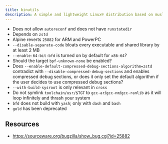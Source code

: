 ```yaml
---
title: binutils
description: A simple and lightweight Linux® distribution based on musl libc and toybox
---
```


- Does not allow `autoreconf` and does not have `runstatedir`
- Depends on `zstd`
- Alpine reverts `25882` for ARM and PowerPC
- `--disable-separate-code` bloats every executable and shared library by at least 2 MB
- `--enable-64-bit-bfd` is turned on by default for `x86-64`?
- Should the target `bpf-unknown-none` be enabled?
- Does `--enable-default-compressed-debug-sections-algorithm=zstd` contradict with `--disable-compressed-debug-sections` and enables compressed debug sections, or does it only set the default algorithm if the user decides to use compressed debug sections?
- `--with-build-sysroot` is only relevant in `cross`
- Do not symlink `toolchain/usr/$TGT` to `gcc-ar`/`gcc-nm`/`gcc-ranlib` as it will loop infinitely and thrash your system
- `bfd` does not build with `yash`; only with `dash` and `bash`
- `gold` has been deprecated

## Resources
- https://sourceware.org/bugzilla/show_bug.cgi?id=25882
